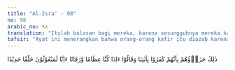 ```yaml
---
title: "Al-Isra' - 98"
no: 98
arabic_no: ٩٨
translation: "Itulah balasan bagi mereka, karena sesungguhnya mereka kafir kepada ayat-ayat Kami dan (karena mereka) berkata, “Apabila kami telah menjadi tulang belulang dan benda-benda yang hancur, apakah kami benar-benar akan dibangkitkan kembali sebagai makhluk baru?”"
tafsir: "Ayat ini menerangkan bahwa orang-orang kafir itu diazab karena mengingkari ayat-ayat Allah dan hari kebangkitan dengan mengatakan, \"Apakah mungkin kita dibangkitkan kembali, setelah kita mati, tubuh kita sudah hancur dan lumat bersama tanah, kemudian tulang-belulang kita berserakan menjadi bahagian yang terpisah-pisah. Apakah bagian-bagian tubuh itu dapat dikumpulkan dan dihidupkan kembali, sehingga kita menjadi makhluk hidup yang baru?\""
---
```

ذٰلِكَ جَزَاۤؤُهُمْ بِاَنَّهُمْ كَفَرُوْا بِاٰيٰتِنَا وَقَالُوْٓا ءَاِذَا كُنَّا عِظَامًا وَّرُفَاتًا ءَاِنَّا لَمَبْعُوْثُوْنَ خَلْقًا جَدِيْدًا 
